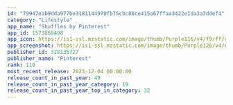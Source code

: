 ```yaml
---
id: "79947eab9dda977be3181144970fb75cbc88ce415a67ffaa3422e1da3a3ddef4"
category: "Lifestyle"
app_name: "Shuffles by Pinterest"
app_id: 1573869498
app_icon: https://is1-ssl.mzstatic.com/image/thumb/Purple116/v4/f9/ff/df/f9ffdf59-986f-89c8-e260-f10c891e6890/AppIcon-0-0-1x_U007emarketing-0-10-0-0-85-220.png/1024x1024bb.png
app_screenshot: https://is1-ssl.mzstatic.com/image/thumb/Purple126/v4/63/45/a7/6345a7ea-bc3c-0544-b463-3b1258a9728b/05b1019d-feb7-469a-8269-58366db000ce_1242x2208.jpg/1242x2688bb.png
publisher_id: 328135727
publisher_name: "Pinterest"
rank: 110
most_recent_release: 2023-12-04 00:00:00
release_count_in_past_year: 49
release_count_in_past_year_category: 19
release_count_in_past_year_top_in_category: 32
---
```

